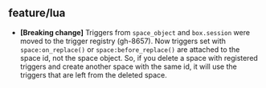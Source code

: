 ## feature/lua

* **[Breaking change]** Triggers from `space_object` and `box.session` were
  moved to the trigger registry (gh-8657). Now triggers set with
  `space:on_replace()` or `space:before_replace()` are attached to the space id,
  not the space object. So, if you delete a space with registered triggers and
  create another space with the same id, it will use the triggers that are left
  from the deleted space.
